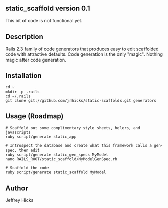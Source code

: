 ## static_scaffold version 0.1

This bit of code is not functional yet.

## Description

Rails 2.3 family of code generators that produces easy to edit scaffolded code with attractive 
defaults.  Code generation is the only "magic".  Nothing magic after code generation.

## Installation

    cd ~
    mkdir -p .rails
    cd ~/.rails
    git clone git://github.com/jrhicks/static-scaffolds.git generators

## Usage (Roadmap)

    # Scaffold out some complimentary style sheets, helers, and javascripts
    ruby script/generate static_app

    # Introspect the database and create what this framework calls a gen-spec, then edit
    ruby script/generate static_gen_specs MyModel
    nano RAILS_ROOT/static_scaffold/MyModelGenSpec.rb

    # Scaffold the code
    ruby script/generate static_scaffold MyModel

## Author

Jeffrey Hicks
